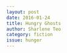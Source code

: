 ```yaml
---
layout: post 
date: 2016-01-24
title: Hungry Ghosts
author: Sharlene Teo
category: fiction
issue: hunger
---
```

